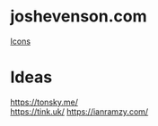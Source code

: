 # joshevenson.com

[Icons](https://iconmonstr.com/)


# Ideas
https://tonsky.me/  
https://tink.uk/
https://ianramzy.com/
